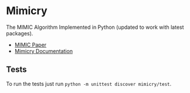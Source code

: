 # Mimicry

The MIMIC Algorithm Implemented in Python (updated to work with latest packages).

- [MIMIC Paper](http://www.cc.gatech.edu/~isbell/papers/isbell-mimic-nips-1997.pdf)
- [Mimicry Documentation](https://pythonhosted.org/mimicry/)

## Tests

To run the tests just run `python -m unittest discover mimicry/test`.
